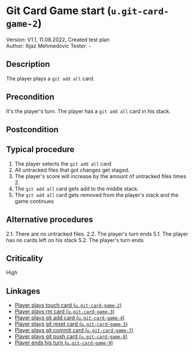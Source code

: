 # Git Card Game start (`u.git-card-game-2`)

Version: V1.1, 11.08.2022, Created test plan \
Author: Ilijaz Mehmedovic
Tester: -

## Description

The player plays a `git add all` card.

## Precondition

It's the player's turn.
The player has a `git add all` card in his stack.

## Postcondition

## Typical procedure

1. The player selects the `git add all` card
2. All untracked files that got changes get staged.
3. The player's score will increase by the amount of untracked files times 2.
4. The `git add all` card gets add to the middle stack.
5. The `git add all` card gets removed from the player's stack and the game continues

## Alternative procedures

2.1. There are no untracked files.
2.2. The player's turn ends
5.1. The player has no cards left on his stack
5.2. The player's turn ends

## Criticality

High

## Linkages

- [Player plays touch card (`u.git-card-game-2`)](u-git-card-game-2-player-plays-touch-card.md)
- [Player plays rm card (`u.git-card-game-3`)](u-git-card-game-3-player-plays-rm-card.md)
- [Player plays git add card (`u.git-card-game-4`)](u-git-card-game-4-player-plays-git-add-card.md)
- [Player plays git reset card (`u.git-card-game-5`)](u-git-card-game-5-player-plays-git-reset-card.md)
- [Player plays git commit card (`u.git-card-game-7`)](u-git-card-game-7-player-plays-git-commit-card.md)
- [Player plays git push card (`u.git-card-game-8`)](u-git-card-game-8-player-plays-git-push-card.md)
- [Player ends his turn (`u.git-card-game-9`)](u-git-card-game-9-player-ends-turn.md)
